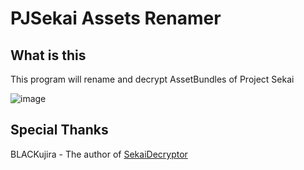 # PJSekai Assets Renamer

## What is this

This program will rename and decrypt AssetBundles of Project Sekai

![image](https://github.com/user-attachments/assets/e0493b87-53ea-4013-86d7-5beaec60f449)

## Special Thanks

BLACKujira - The author of [SekaiDecryptor](https://github.com/BLACKujira/SekaiDecryptor)
